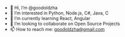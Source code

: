 - 👋 Hi, I’m @goodoldzha
- 👀 I’m interested in Python, Node.js, C#, Java, C
- 🌱 I’m currently learning React, Angular
- 💞️ I’m looking to collaborate on Open Source Projects
- 📫 How to reach me: goodoldzha@gmail.com

<!---
goodoldzha/goodoldzha is a ✨ special ✨ repository because its `README.md` (this file) appears on your GitHub profile.
You can click the Preview link to take a look at your changes.
--->
